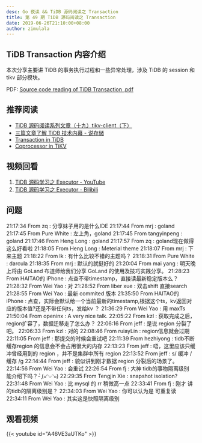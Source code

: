 ```yaml
---
desc: Go 夜读 && TiDB 源码阅读之 Transaction
title: 第 49 期 TiDB 源码阅读之 Transaction
date: 2019-06-26T21:10:00+08:00
author: zimulala
---
```


## TiDB Transaction 内容介绍

本次分享主要讲 TiDB 的事务执行过程和一些异常处理，涉及 TiDB 的 session 和 tikv 部分模块。

PDF: [Source code reading of TiDB Transaction .pdf](https://github.com/developer-learning/reading-go/files/3329306/Source.code.reading.of.TiDB.Transaction.pdf)

## 推荐阅读

* [TiDB 源码阅读系列文章（十九）tikv-client（下）](https://pingcap.com/blog-cn/tidb-source-code-reading-19/)
* [三篇文章了解 TiDB 技术内幕 - 说存储](https://pingcap.com/blog-cn/tidb-internal-1/)
* [Transaction in TiDB](https://andremouche.github.io/tidb/transaction_in_tidb.html)
* [Coprocessor in TiKV](https://andremouche.github.io/tidb/coprocessor_in_tikv.html)


## 视频回看

1. [TiDB 源码学习之 Executor - YouTube](https://youtu.be/A46VE3aUTKo)
2. [TiDB 源码学习之 Executor - Bilibili](https://www.bilibili.com/video/av56945776/)

## 问题

21:17:34	 From zq : 分享妹子用的是什么IDE
21:17:44	 From mrj :   goland
21:17:45	 From Pure White : 左上角，goland
21:17:45	 From tangyinpeng : goland
21:17:46	 From Heng Long : goland
21:17:57	 From zq : goland现在做得这么好看啦
21:18:05	 From Heng Long : Meterial theme
21:18:07	 From mrj : 下来主题
21:18:22	 From lk : 有什么比较不错的主题吗？
21:18:31	 From Pure White : darcula
21:18:35	 From mrj : 默认的就挺好的
21:20:04	 From mai yang : 明天晚上将由 GoLand 布道师给我们分享 GoLand 的使用及技巧实践分享。
21:28:23	 From HAITAO的 iPhone : 点查不带timestamp，直接读最新稳定版本么？
21:28:32	 From Wei Yao : 对
21:28:52	 From liber xue : 双击shift 直接search
21:28:55	 From Wei Yao : 最新 commited 版本
21:35:50	 From HAITAO的 iPhone : 点查，实际会默认给一个当前最新的timestamp,根据这个ts，kv返回对应的版本值?还是不带任何ts，发给kv ？
21:36:29	 From Wei Yao : 用 maxTs
21:50:04	 From openinx : A very nice talk.
22:05:22	 From kzl : 获取完成之后，region扩容了，数据迁移走了怎么办？
22:06:16	 From jeff : 是说 region 分裂了吧。
22:06:33	 From kzl : 对的
22:08:46	 From ruiayLin : region信息就会过期
22:11:05	 From jeff : 那提交的时候会重试吧
22:11:39	 From hezhiyong : tidb不断缓存region 的信息会不会占用很大的内存
22:13:23	 From jeff : 唔，这里应该只缓冲曾经用到的 region ，并不是集群中所有 region
22:13:52	 From jeff : s/ 缓冲 / 缓存 /g
22:14:44	 From jeff : 貌似讲到刚才数据 region 分裂后的场景了。
22:14:56	 From Wei Yao : 会重试
22:26:54	 From fj : 大神 tidb的事物隔离级别 能介绍下吗？- ̗̀(๑ᵔ⌔ᵔ๑)
22:29:35	 From Tengjin Xie : snapshot isolation?
22:31:48	 From Wei Yao : 比 mysql 的 rr 稍微高一点
22:33:41	 From fj : 刚才 讲的tidb的隔离级别是？
22:34:03	 From Wei Yao : 你可以认为是 可重复读
22:34:11	 From Wei Yao : 其实这是快照隔离级别

## 观看视频

{{< youtube id="A46VE3aUTKo" >}}
